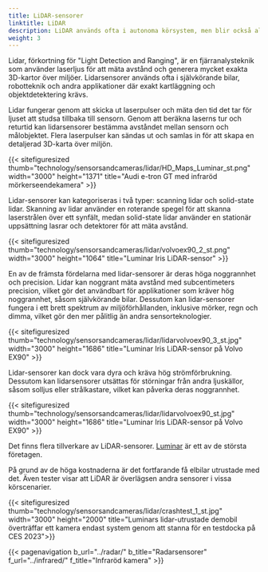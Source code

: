 ```yaml
---
title: LiDAR-sensorer
linktitle: LiDAR
description: LiDAR används ofta i autonoma körsystem, men blir också allt vanligare i ADAS-funktioner.
weight: 3
---
```

<!-- markdownlint-disable MD033 -->

Lidar, förkortning för "Light Detection and Ranging", är en fjärranalysteknik som använder laserljus för att mäta avstånd och generera mycket exakta 3D-kartor över miljöer. Lidarsensorer används ofta i självkörande bilar, robotteknik och andra applikationer där exakt kartläggning och objektdetektering krävs.

Lidar fungerar genom att skicka ut laserpulser och mäta den tid det tar för ljuset att studsa tillbaka till sensorn. Genom att beräkna laserns tur och returtid kan lidarsensorer bestämma avståndet mellan sensorn och målobjektet. Flera laserpulser kan sändas ut och samlas in för att skapa en detaljerad 3D-karta över miljön.

{{< sitefiguresized thumb="technology/sensorsandcameras/lidar/HD_Maps_Luminar_st.png" width="3000" height="1371" title="Audi e-tron GT med infraröd mörkerseendekamera" >}}

Lidar-sensorer kan kategoriseras i två typer: scanning lidar och solid-state lidar. Skanning av lidar använder en roterande spegel för att skanna laserstrålen över ett synfält, medan solid-state lidar använder en stationär uppsättning lasrar och detektorer för att mäta avstånd.

{{< sitefiguresized thumb="technology/sensorsandcameras/lidar/volvoex90_2_st.png" width="3000" height="1064" title="Luminar Iris LiDAR-sensor" >}}

En av de främsta fördelarna med lidar-sensorer är deras höga noggrannhet och precision. Lidar kan noggrant mäta avstånd med subcentimeters precision, vilket gör det användbart för applikationer som kräver hög noggrannhet, såsom självkörande bilar. Dessutom kan lidar-sensorer fungera i ett brett spektrum av miljöförhållanden, inklusive mörker, regn och dimma, vilket gör den mer pålitlig än andra sensorteknologier.

{{< sitefiguresized thumb="technology/sensorsandcameras/lidar/lidarvolvoex90_3_st.jpg" width="3000" height="1686" title="Luminar Iris LiDAR-sensor på Volvo EX90" >}}

Lidar-sensorer kan dock vara dyra och kräva hög strömförbrukning. Dessutom kan lidarsensorer utsättas för störningar från andra ljuskällor, såsom solljus eller strålkastare, vilket kan påverka deras noggrannhet.

{{< sitefiguresized thumb="technology/sensorsandcameras/lidar/lidarvolvoex90_st.jpg" width="3000" height="1686" title="Luminar Iris LiDAR-sensor på Volvo EX90" >}}

Det finns flera tillverkare av LiDAR-sensorer. [Luminar](https://www.luminartech.com/technology#iris) är ett av de största företagen.

På grund av de höga kostnaderna är det fortfarande få elbilar utrustade med det. Även tester visar att LiDAR är överlägsen andra sensorer i vissa körscenarier.

{{< sitefiguresized thumb="technology/sensorsandcameras/lidar/crashtest_1_st.jpg" width="3000" height="2000" title="Luminars lidar-utrustade demobil överträffar ett kamera endast system genom att stanna för en testdocka på CES 2023">}}

{{< pagenavigation b_url="../radar/" b_title="Radarsensorer" f_url="../infrared/" f_title="Infraröd kamera" >}}
